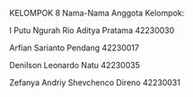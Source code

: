 KELOMPOK 8
Nama-Nama Anggota Kelompok:

I Putu Ngurah Rio Aditya Pratama
42230030

Arfian Sarianto Pendang
42230017

Denilson Leonardo Natu
42230035

Zefanya Andriy Shevchenco Direno
42230031
